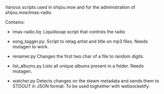 Various scripts used in shijou.moe and for the administration of shijou.moe/imas-radio

Contains:
- imas-radio.liq: 
Liquidsoap script that controls the radio

- song_tagger.py: 
Script to retag artist and title on mp3 files. Needs mutagen to work.

- renamer.py
Changes the first two char of a file to random digits.

- list_albums.py
Lists all unique albums present in a folder. Needs mutagen.

- watcher.py
Detects changes on the steam metadata and sends them to STDOUT in JSON format. To be used toghether with websocketify.
